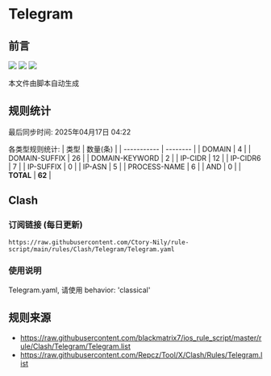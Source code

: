 # Telegram

## 前言
![](https://img.shields.io/badge/%E4%B8%8B%E8%BD%BD%E8%A7%84%E5%88%99-%E5%90%88%E5%B9%B6%E8%A7%84%E5%88%99-blue) ![](https://img.shields.io/badge/%E7%BB%9F%E8%AE%A1%E6%95%B0%E9%87%8F-green) ![](https://img.shields.io/badge/%E7%94%9F%E6%88%90%E8%AE%A2%E9%98%85-8A2BE2)

本文件由脚本自动生成

## 规则统计
最后同步时间: 2025年04月17日 04:22

各类型规则统计:
| 类型        | 数量(条) |
| ----------- | -------- |
| DOMAIN       | 4        | 
| DOMAIN-SUFFIX | 26       | 
| DOMAIN-KEYWORD | 2        | 
| IP-CIDR      | 12       | 
| IP-CIDR6     | 7        | 
| IP-SUFFIX    | 0        | 
| IP-ASN       | 5        | 
| PROCESS-NAME | 6        | 
| AND          | 0        | 
| **TOTAL** | **62** | 
## Clash

### 订阅链接 (每日更新)
```
https://raw.githubusercontent.com/Ctory-Nily/rule-script/main/rules/Clash/Telegram/Telegram.yaml
```

### 使用说明
Telegram.yaml, 请使用 behavior: 'classical'

## 规则来源
- https://raw.githubusercontent.com/blackmatrix7/ios_rule_script/master/rule/Clash/Telegram/Telegram.list 
- https://raw.githubusercontent.com/Repcz/Tool/X/Clash/Rules/Telegram.list 
